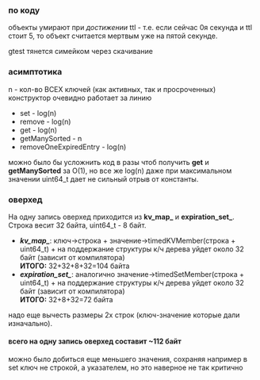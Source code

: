 ### по коду
объекты умирают при *достижении* ttl - т.е. если сейчас 0я секунда и ttl стоит 5, 
то объект считается мертвым уже на пятой секунде.

gtest тянется симейком через скачивание
### асимптотика
n - кол-во ВСЕХ ключей (как активных, так и просроченных) \
конструктор очевидно работает за линию
- set - log(n)
- remove - log(n)
- get - log(n)
- getManySorted - n
- removeOneExpiredEntry - log(n)

можно было бы усложнить код в разы чтоб получить **get** и **getManySorted** за O(1), 
но все же log(n) даже при максимальном значении uint64_t дает не сильный отрыв от константы.

### оверхед

На одну запись оверхед приходится из **kv_map_** и **expiration_set_**.
Строка весит 32 байта, uint64_t - 8 байт.
- ***kv_map_***: ключ->строка + значение->timedKVMember(строка + uint64_t) +
на поддержание структуры к/ч дерева уйдет около 32 байт (зависит от компилятора) \
    **ИТОГО:** 32+32+8+32=104 байта
- ***expiration_set_***: аналогично значение->timedSetMember(строка + uint64_t) +
  на поддержание структуры к/ч дерева уйдет около 32 байт (зависит от компилятора) \
  **ИТОГО:** 32+8+32=72 байта 

надо еще вычесть размеры 2х строк (ключ-значение которые дали изначально).
#### всего на одну запись оверхед составит ~112 байт
можно было добиться еще меньшего значения, сохраняя например в set ключ не строкой, а указателем, 
но это наверное не так критично